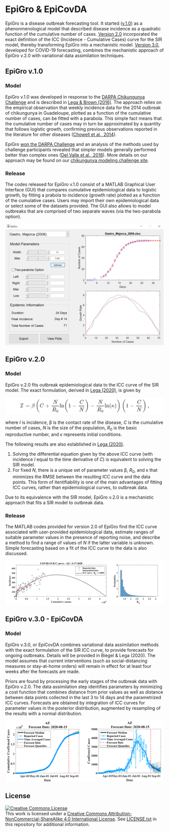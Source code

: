 # EpiGro & EpiCovDA

EpiGro is a disease outbreak forecasting tool. It started ([v.1.0](#epigro-v10)) as a phenonmenological model that described disease incidence as a quadratic function of the cumulative number of cases. [Version 2.0](#epigro-v20) incorporated the exact definition of the ICC (Incidence - Cumulative Cases) curve for the SIR model, thereby transforming EpiGro into a mechanistic model. [Version 3.0](#epigro-v30---epicovda), developed for COVID-19 forecasting, combines the mechanistic approach of EpiGro v.2.0 with variational data assimilation techniques.

## EpiGro v.1.0
### Model
EpiGro v.1.0 was developed in response to the [DARPA Chikungunya Challenge](https://www.innocentive.com/ar/challenge/9933617) and is described in [Lega & Brown (2016)](http://dx.doi.org/10.1016/j.epidem.2016.10.002). The approach relies on the empirical observation that weekly incidence data for the 2014 outbreak of chikungunya in Guadeloupe, plotted as a function of the cumulative number of cases, can be fitted with a parabola. This simple fact means that the cumulative number of cases may in turn be approximated by a quantity that follows logistic growth, confirming previous observations reported in the literature for other diseases ([Chowell et al., 2014](https://doi.org/10.1371/currents.outbreaks.b4690859d91684da963dc40e00f3da81)).

EpiGro [won the DARPA Challenge](https://www.darpa.mil/news-events/2015-05-27) and an analysis of the methods used by challenge participants revealed that simpler models generally performed better than complex ones ([Del Valle et al., 2018](http://dx.doi.org/10.1186/s12879-018-3124-7)). More details on our approach may be found on our [chikungunya modeling challenge site](http://www.u.arizona.edu/~lega/CHIK_Site/CHIK_Challenge.html).

### Release
The codes released for EpiGro v.1.0 consist of a MATLAB Graphical User Interface (GUI) that compares cumulative epidemiological data to logistic growth, by fitting a prabola to incidence (growth rate) plotted as a function of the cumulative cases. Users may import their own epidemiological data or select some of the datasets provided. The GUI also allows to model outbreaks that are comprised of two separate waves (via the two-parabola option).

![EpiGro GUI](./EpiGro_GUI.jpg)

## EpiGro v.2.0
### Model
EpiGro v.2.0 fits outbreak epidemiological data to the ICC curve of the SIR model. The exact formulation, derived in [Lega (2020)](http://arxiv.org/abs/2005.08134), is given by

![](./ICC_Curve_Eq.png)

where *I* is incidence, &beta; is the contact rate of the disease, *C* is the cumulative number of cases, *N* is the size of the population, *R*<sub>0</sub> is the basic reproductive number, and &kappa; represents initial conditions. 

The following results are also established in <a href="http://arxiv.org/abs/2005.08134">Lega (2020)</a>.

1. Solving the differential equation given by the above ICC curve (with incidence *I* equal to the time derivative of *C*) is equivalent to solving the SIR model.
2. For fixed *N*, there is a unique set of parameter values &beta;, *R*<sub>0</sub>, and &kappa; that minimizes the RMSE between the resulting ICC curve and the data points. This form of itentifiability is one of the main advantages of fitting ICC curves, rather than epidemiological curves, to outbreak data.

Due to its equivalence with the SIR model, EpiGro v.2.0 is a mechanistic approach that fits a SIR model to outbreak data.

### Release
The MATLAB codes provided for version 2.0 of EpiGro find the ICC curve associated with user-provided epidemiological data, estimate ranges of suitable parameter values in the presence of reporting noise, and describe a method to find a range of values of *N* if the latter variable is unknown. Simple forecasting based on a fit of the ICC curve to the data is also discussed.

![ICC curve for the COVID-19 outbreak in Arizona](./EpiGro_v2.png)

## EpiGro v.3.0 - EpiCovDA
### Model
EpiGro v.3.0, or EpiCovDA combines variational data assimilation methods with the exact formulation of the SIR ICC curve, to provide forecasts for ongoing outbreaks. Details will be provided in Biegel & Lega (2020). The model assumes that current interventions (such as social-distancing measures or stay-at-home orders) will remain in effect for at least four weeks after the forecasts are made.

Priors are found by processing the early stages of the outbreak data with EpiGro v.2.0. The data assimilation step identifies parameters by minimizing a cost function that combines distance from prior values as well as distance between data points collected in the last 3 to 14 days and the parametrized ICC curves. Forecasts are obtained by integration of ICC curves for parameter values in the posterior distribution, augmented by resampling of the results with a normal distribution.

![EpiCovDA April 16 forecasts for the COVID-19 outbreak in Arizona](./EpiCovDA.png)


## License
<a rel="license" href="http://creativecommons.org/licenses/by-nc-sa/4.0/"><img alt="Creative Commons License" style="border-width:0" src="https://i.creativecommons.org/l/by-nc-sa/4.0/88x31.png" /></a><br />This work is licensed under a <a rel="license" href="http://creativecommons.org/licenses/by-nc-sa/4.0/">Creative Commons Attribution-NonCommercial-ShareAlike 4.0 International License</a>.
See [LICENSE.txt](https://github.com/JocelineLega/EpiGro/blob/master/LICENSE.txt) in this repository for additional information.
